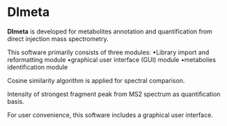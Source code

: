 # DImeta

**DImeta** is developed for metabolites annotation and quantification from direct injection mass spectrometry. 

This software primarily consists of three modules: 
&#8226;Library import and reformatting module
&#8226;graphical user interface (GUI) module 
&#8226;metabolies identification module


Cosine similarity algorithm is applied for spectral comparison. 

Intensity of strongest fragment peak from MS2 spectrum as quantification basis.

For user convenience, this software includes a graphical user interface.




